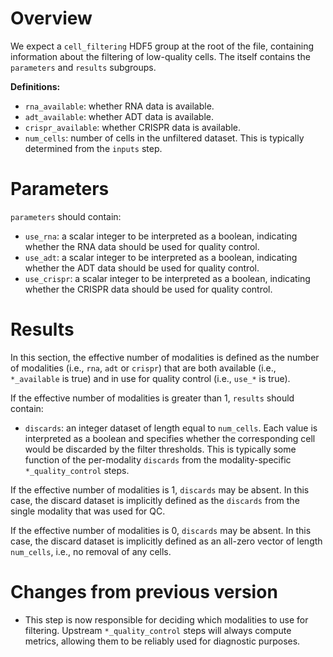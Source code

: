 # Overview

We expect a `cell_filtering` HDF5 group at the root of the file, containing information about the filtering of low-quality cells.
The itself contains the `parameters` and `results` subgroups.

**Definitions:**

- `rna_available`: whether RNA data is available.
- `adt_available`: whether ADT data is available.
- `crispr_available`: whether CRISPR data is available.
- `num_cells`: number of cells in the unfiltered dataset.
  This is typically determined from the `inputs` step.

# Parameters

`parameters` should contain:

- `use_rna`: a scalar integer to be interpreted as a boolean, indicating whether the RNA data should be used for quality control.
- `use_adt`: a scalar integer to be interpreted as a boolean, indicating whether the ADT data should be used for quality control.
- `use_crispr`: a scalar integer to be interpreted as a boolean, indicating whether the CRISPR data should be used for quality control.

# Results

In this section, the effective number of modalities is defined as the number of modalities (i.e., `rna`, `adt` or `crispr`) 
that are both available (i.e., `*_available` is true) and in use for quality control (i.e., `use_*` is true).

If the effective number of modalities is greater than 1, `results` should contain:

- `discards`: an integer dataset of length equal to `num_cells`.
  Each value is interpreted as a boolean and specifies whether the corresponding cell would be discarded by the filter thresholds.
  This is typically some function of the per-modality `discards` from the modality-specific `*_quality_control` steps.

If the effective number of modalities is 1, `discards` may be absent.
In this case, the discard dataset is implicitly defined as the `discards` from the single modality that was used for QC.

If the effective number of modalities is 0, `discards` may be absent.
In this case, the discard dataset is implicitly defined as an all-zero vector of length `num_cells`, i.e., no removal of any cells.

# Changes from previous version

- This step is now responsible for deciding which modalities to use for filtering.
  Upstream `*_quality_control` steps will always compute metrics, allowing them to be reliably used for diagnostic purposes.
